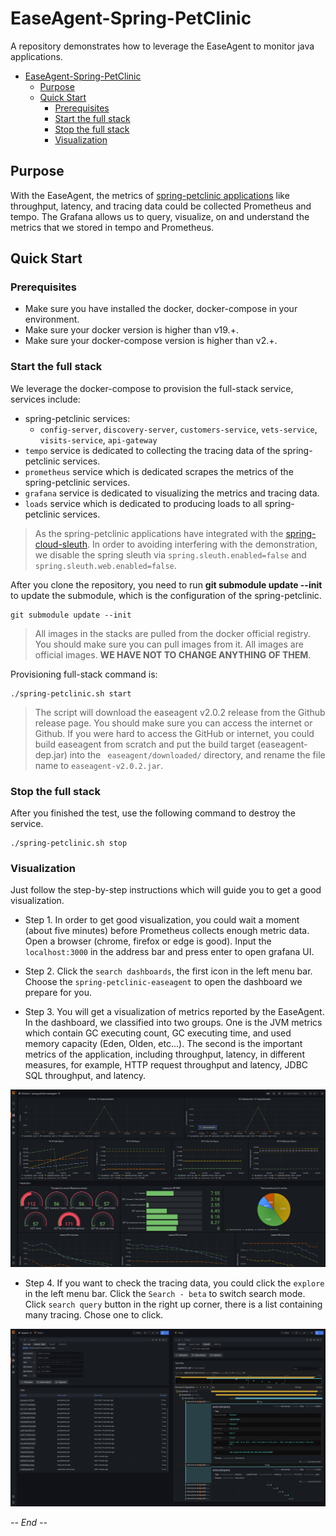 # EaseAgent-Spring-PetClinic

A repository demonstrates how to leverage the EaseAgent to monitor java applications.

- [EaseAgent-Spring-PetClinic](#easeagent-spring-petclinic)
  - [Purpose](#purpose)
  - [Quick Start](#quick-start)
    - [Prerequisites](#prerequisites)
    - [Start the full stack](#start-the-full-stack)
    - [Stop the full stack](#stop-the-full-stack)
    - [Visualization](#visualization)
  
## Purpose
With the EaseAgent, the metrics of [spring-petclinic applications](https://github.com/spring-petclinic/spring-petclinic-microservices) like throughput, latency, and tracing data could be collected Prometheus and tempo. The Grafana allows us to query, visualize, on and understand the metrics that we stored in tempo and Prometheus.

## Quick Start

### Prerequisites

- Make sure you have installed the docker, docker-compose in your environment.
- Make sure your docker version is higher than v19.+.
- Make sure your docker-compose version is higher than v2.+.

### Start the full stack

We leverage the docker-compose to provision the full-stack service, services include:
- spring-petclinic services:
  -  `config-server`, `discovery-server`, `customers-service`, `vets-service`, `visits-service`, `api-gateway`
- `tempo` service is dedicated to collecting the tracing data of the spring-petclinic services.
- `prometheus` service which is dedicated scrapes the metrics of the spring-petclinic services.
- `grafana` service is dedicated to visualizing the metrics and tracing data.
- `loads` service which is dedicated to producing loads to all spring-petclinic services.

> As the spring-petclinic applications have integrated with the [spring-cloud-sleuth](https://github.com/spring-cloud/spring-cloud-sleuth). In order to avoiding interfering with the demonstration, we disable the spring sleuth via `spring.sleuth.enabled=false` and `spring.sleuth.web.enabled=false`.


After you clone the repository, you need to run **git submodule update --init** to update the submodule, which is the configuration of the spring-petclinic.

```shell
git submodule update --init
```


> All images in the stacks are pulled from the docker official registry. You should make sure you can pull images from it. All images are official images. **WE HAVE NOT TO CHANGE ANYTHING OF THEM**.

Provisioning full-stack command is:
```shell
./spring-petclinic.sh start
```


> The script will download the easeagent v2.0.2 release from the Github release page. You should make sure you can access the internet or Github. If you were hard to access the GitHub or internet, you could build easeagent from scratch and put the build target (easeagent-dep.jar) into the ` easeagent/downloaded/` directory, and rename the file name to `easeagent-v2.0.2.jar`.

### Stop the full stack

After you finished the test, use the following command to destroy the service.

```
./spring-petclinic.sh stop
```
### Visualization

Just follow the step-by-step instructions which will guide you to get a good visualization.

- Step 1. In order to get good visualization, you could wait a moment (about five minutes) before Prometheus collects enough metric data. Open a browser (chrome, firefox or edge is good). Input the `localhost:3000` in the address bar and press enter to open grafana UI.

- Step 2. Click the `search dashboards`, the first icon in the left menu bar. Choose the `spring-petclinic-easeagent` to open the dashboard we prepare for you.
  
- Step 3. You will get a visualization of metrics reported by the EaseAgent. In the dashboard, we classified into two groups. One is the JVM metrics which contain GC executing count, GC executing time, and used memory capacity (Eden, Olden, etc...).  The second is the important metrics of the application, including throughput, latency, in different measures, for example, HTTP request throughput and latency, JDBC SQL throughput, and latency.


![metric](./doc/images/metric.png)

- Step 4. If you want to check the tracing data, you could click the `explore` in the left menu bar. Click the `Search - beta` to switch search mode. Click `search query` button in the right up corner, there is a list containing many tracing. Chose one to click.

![tracing](./doc/images/tracing.png)

*-- End --*
